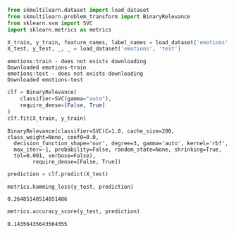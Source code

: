 

```python
from skmultilearn.dataset import load_dataset
from skmultilearn.problem_transform import BinaryRelevance
from sklearn.svm import SVC
import sklearn.metrics as metrics
```


```python
X_train, y_train, feature_names, label_names = load_dataset('emotions', 'train')
X_test, y_test, _, _ = load_dataset('emotions', 'test')
```

    emotions:train - does not exists downloading
    Downloaded emotions-train
    emotions:test - does not exists downloading
    Downloaded emotions-test
    


```python
clf = BinaryRelevance(
    classifier=SVC(gamma="auto"),
    require_dense=[False, True]
)
clf.fit(X_train, y_train)
```




    BinaryRelevance(classifier=SVC(C=1.0, cache_size=200, class_weight=None, coef0=0.0,
      decision_function_shape='ovr', degree=3, gamma='auto', kernel='rbf',
      max_iter=-1, probability=False, random_state=None, shrinking=True,
      tol=0.001, verbose=False),
            require_dense=[False, True])




```python
prediction = clf.predict(X_test)
```


```python
metrics.hamming_loss(y_test, prediction)
```




    0.26485148514851486




```python
metrics.accuracy_score(y_test, prediction)
```




    0.14356435643564355




```python

```
